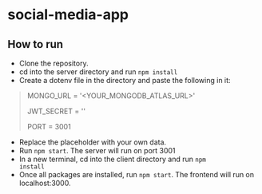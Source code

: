 # social-media-app

## How to run
- Clone the repository.
- cd into the server directory and run 
<code>npm install</code>
- Create a dotenv file in the directory and paste the following in it:
> MONGO_URL = '<YOUR_MONGODB_ATLAS_URL>'
>
> JWT_SECRET = '<SOME RANDOM STRING>' 
>
> PORT = 3001
- Replace the placeholder with your own data.
- Run <code>npm start</code>. The server will run on port 3001
- In a new terminal, cd into the client directory and run <code>npm install</code>
- Once all packages are installed, run <code>npm start</code>. The frontend will run on localhost:3000.
